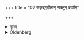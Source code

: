 +++
title = "02 सकृद्गृहीतान् सक्तून् दर्व्याम्"

+++

<details><summary>मूलम्</summary>

सकृद्गृहीतान् सक्तून् दर्व्यां कृत्वा पूर्वोपलिप्ते निनीयापो यः प्राच्यामिति वलिं निर्वपेत् २
</details>

<details><summary>Oldenberg</summary>

2. Having once taken a quantity of flour, and having put it into (the spoon called) Darvi, he should pour out water on the besmeared place to the east (of the fire), and should offer a Bali with (the formula), (O king of serpents) dwelling towards the east' (MB. II, 1, 1),
</details>
